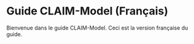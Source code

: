 # Guide CLAIM-Model (Français)
Bienvenue dans le guide CLAIM-Model. Ceci est la version française du guide.
